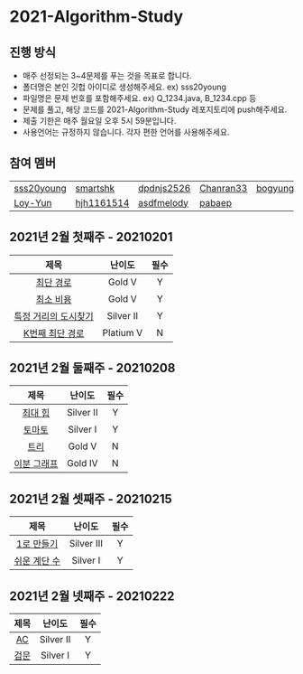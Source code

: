 # 2021-Algorithm-Study

진행 방식
--------------
* 매주 선정되는 3~4문제를 푸는 것을 목표로 합니다.
* 폴더명은 본인 깃헙 아이디로 생성해주세요. ex) sss20young
* 파일명은 문제 번호를 포함해주세요. ex) Q_1234.java, B_1234.cpp 등
* 문제를 풀고, 해당 코드를 2021-Algorithm-Study 레포지토리에 push해주세요.
* 제출 기한은 매주 월요일 오후 5시 59분입니다.
* 사용언어는 규정하지 않습니다. 각자 편한 언어를 사용해주세요.

참여 멤버
--------------
<table>
  <tr>
    <td><a href="https://github.com/sss20young">sss20young</a></td>
    <td><a href="https://github.com/smartshk">smartshk</a></td>
    <td><a href="https://github.com/dpdnjs2526">dpdnjs2526</a></td>
    <td><a href="https://github.com/Chanran33">Chanran33</a></td>
    <td><a href="https://github.com/bogyung1">bogyung1</a></td>
  </tr>
    <tr>
    <td><a href="https://github.com/Loy-Yun">Loy-Yun</a></td>
    <td><a href="https://github.com/hjh1161514">hjh1161514</a></td>
    <td><a href="https://github.com/asdfmelody">asdfmelody</a></td>
    <td><a href="https://github.com/pabaep">pabaep</a></td>
    <td></td>
  </tr>
</table>

2021년 2월 첫째주 - 20210201
--------------
| 제목 | 난이도 | 필수 |
|:------:|:-----:|:------:|
| [최단 경로](https://www.acmicpc.net/problem/1753) | Gold V | Y |
| [최소 비용](https://www.acmicpc.net/problem/1916) | Gold V | Y |
| [특정 거리의 도시찾기](https://www.acmicpc.net/problem/18352) | Silver II | Y |
| [K번째 최단 경로](https://www.acmicpc.net/problem/1854) | Platium V | N |  

2021년 2월 둘째주 - 20210208
--------------
| 제목 | 난이도 | 필수 |
|:------:|:-----:|:------:|
| [최대 힙](https://www.acmicpc.net/problem/11279) | Silver II | Y |
| [토마토](https://www.acmicpc.net/problem/7576) | Silver I | Y |
| [트리](https://www.acmicpc.net/problem/4256) | Gold V | N |
| [이분 그래프](https://www.acmicpc.net/problem/1707) | Gold IV | N |

2021년 2월 셋째주 - 20210215
--------------
| 제목 | 난이도 | 필수 |
|:------:|:-----:|:------:|
| [1로 만들기](https://www.acmicpc.net/problem/1463) | Silver III | Y |
| [쉬운 계단 수](https://www.acmicpc.net/problem/10844) | Silver I | Y |

2021년 2월 넷째주 - 20210222
--------------
| 제목 | 난이도 | 필수 |
|:------:|:-----:|:------:|
| [AC](https://www.acmicpc.net/problem/5430) | Silver II | Y |
| [검문](https://www.acmicpc.net/problem/2981) | Silver I | Y |

